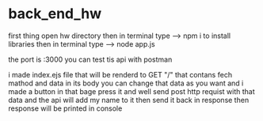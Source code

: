 # back_end_hw
first thing open hw directory
then in terminal type --> npm i 
to install libraries
then in terminal type --> node app.js

the port is :3000
you can test tis api with postman

i made index.ejs file that will be renderd to GET "/" that contans fech mathod and data in its 
body you can change that data as you want and i made a button in that bage press it and well 
send post http requist with that data and the api will add my name to it then send it back in 
response then response will be printed in console
